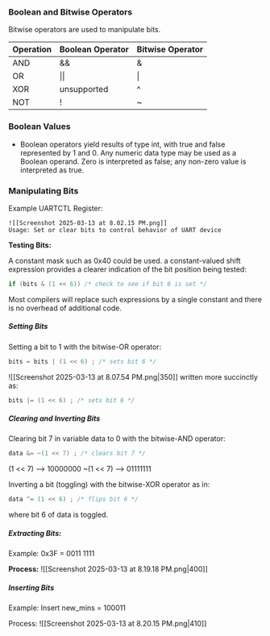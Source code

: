 ### Boolean and Bitwise Operators
Bitwise operators are used to manipulate bits.

| Operation | Boolean Operator | Bitwise Operator |
| --------- | ---------------- | ---------------- |
| AND       | &&               | &                |
| OR        | \|\|             | \|               |
| XOR       | unsupported      | ^                |
| NOT       | !                | ~                |

### Boolean Values
-
	Boolean operators yield results of type int, with true and false represented by 1 and 0. 
	Any numeric data type may be used as a Boolean operand. 
	Zero is interpreted as false; any non-zero value is interpreted as true.

### Manipulating Bits
Example UARTCTL Register:

	![[Screenshot 2025-03-13 at 8.02.15 PM.png]]
	Usage: Set or clear bits to control behavior of UART device

**Testing Bits:**

A constant mask such as 0x40 could be used.
a constant-valued shift expression provides a clearer indication of the bit position being tested: 
```c
if (bits & (1 << 6)) /* check to see if bit 6 is set */
```
Most compilers will replace such expressions by a single constant and there is no overhead of additional code.

##### Setting Bits
Setting a bit to 1 with the bitwise-OR operator:
```c
bits = bits | (1 << 6) ; /* sets bit 6 */
```
![[Screenshot 2025-03-13 at 8.07.54 PM.png|350]]
written more succinctly as:
```c
bits |= (1 << 6) ; /* sets bit 6 */
```

##### Clearing and Inverting Bits
Clearing bit 7 in variable data to 0 with the bitwise-AND operator:
```c
data &= ~(1 << 7) ; /* clears bit 7 */
```
(1 << 7)   -->   10000000 
~(1 << 7)  -->   01111111

Inverting a bit (toggling) with the bitwise-XOR operator as in:
```c
data ^= (1 << 6) ; /* flips bit 6 */
```
where bit 6 of data is toggled.

##### Extracting Bits:
Example: 0x3F = 0011 1111

**Process:**
![[Screenshot 2025-03-13 at 8.19.18 PM.png|400]]

##### Inserting Bits 
Example: Insert new_mins = 100011

Process:
![[Screenshot 2025-03-13 at 8.20.15 PM.png|410]]